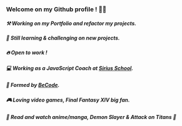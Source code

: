 ### Welcome on my Github profile ! 👋😁

##### ⚒️ Working on my Portfolio and refactor my projects.
##### 🏫 Still learning & challenging on new projects.
##### 🔥 Open to work !
##### 💻 Working as a JavaScript Coach at [Sirius School](https://siriushub.be/).
##### 📙 Formed by [BeCode](https://becode.org).
##### 🎮 Loving video games, Final Fantasy XIV big fan.
##### 📗 Read and watch anime/manga, Demon Slayer & Attack on Titans 🥰
